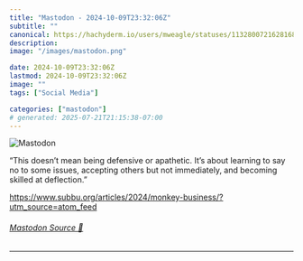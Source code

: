 ```yaml
---
title: "Mastodon - 2024-10-09T23:32:06Z"
subtitle: ""
canonical: https://hachyderm.io/users/mweagle/statuses/113280072162816821
description:
image: "/images/mastodon.png"

date: 2024-10-09T23:32:06Z
lastmod: 2024-10-09T23:32:06Z
image: ""
tags: ["Social Media"]

categories: ["mastodon"]
# generated: 2025-07-21T21:15:38-07:00
---
```

![Mastodon](/images/mastodon.png)

<p>“This doesn’t mean being defensive or apathetic. It’s about learning to say no to some issues, accepting others but not immediately, and becoming skilled at deflection.”</p><p><a href="https://www.subbu.org/articles/2024/monkey-business/?utm_source=atom_feed" target="_blank" rel="nofollow noopener noreferrer" translate="no"><span class="invisible">https://www.</span><span class="ellipsis">subbu.org/articles/2024/monkey</span><span class="invisible">-business/?utm_source=atom_feed</span></a></p>


###### [Mastodon Source 🐘](https://hachyderm.io/@mweagle/113280072162816821)

___
